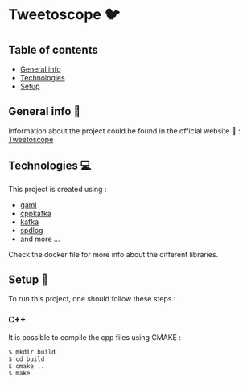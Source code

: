 # Tweetoscope :bird:

## Table of contents
* [General info](#general-info)
* [Technologies](#technologies)
* [Setup](#setup)

## General info :book:
Information about the project could be found in the official website :link: : [Tweetoscope](http://sdi.metz.centralesupelec.fr/spip.php?article25)

## Technologies :computer:
This project is created using :
* [gaml](https://github.com/HerveFrezza-Buet/gaml)
* [cppkafka](https://github.com/mfontanini/cppkafka)
* [kafka](https://kafka.apache.org/)
* [spdlog](https://github.com/gabime/spdlog/tree/master)
* and more ...

Check the docker file for more info about the different libraries.

## Setup :wrench:
To run this project, one should follow these steps :

### C++
It is possible to compile the cpp files using CMAKE :

```
$ mkdir build
$ cd build
$ cmake ..
$ make
```
